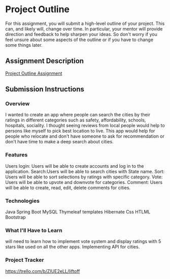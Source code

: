 # Project Outline
For this assignment, you will submit a high-level outline of your project. This can, and likely will, change over time. In particular, your mentor will provide direction and feedback to help sharpen your ideas. So don't worry if you feel unsure about some aspects of the outline or if you have to change some things later.

## Assignment Description
[Project Outline Assignment](https://education.launchcode.org/liftoff/modules/assignments/project-outline)

## Submission Instructions

### Overview
I wanted to create an app where people can search the cities by their ratings in different categories such as safety, affordability, schools, hospitals, sociality. I thought seeing reviews from local people would help to persons like myself to pick best location to live. This app would help for people who relocate and don't have someone to ask for recommendation or don't have time to make a deep search about cities.

### Features
Users login: Users will be able to create accounts and log in to the application.
Search:Users will be able to search cities with State name.
Sort: Users will be able to sort selections by ratings with specific category.
Vote: Users will be able to upvote and downvote for categories.
Comment: Users will be able to create, read, edit, delete comments for cities.

### Technologies
Java
Spring Boot
MySQL
Thymeleaf templates
Hibernate
Css
HTLML
Bootstrap

### What I'll Have to Learn
 will need to learn how to implement vote system and display ratings with 5 stars like used on all the other apps.
Implementing API for cities.
### Project Tracker
https://trello.com/b/ZIUE2eLL/liftoff
